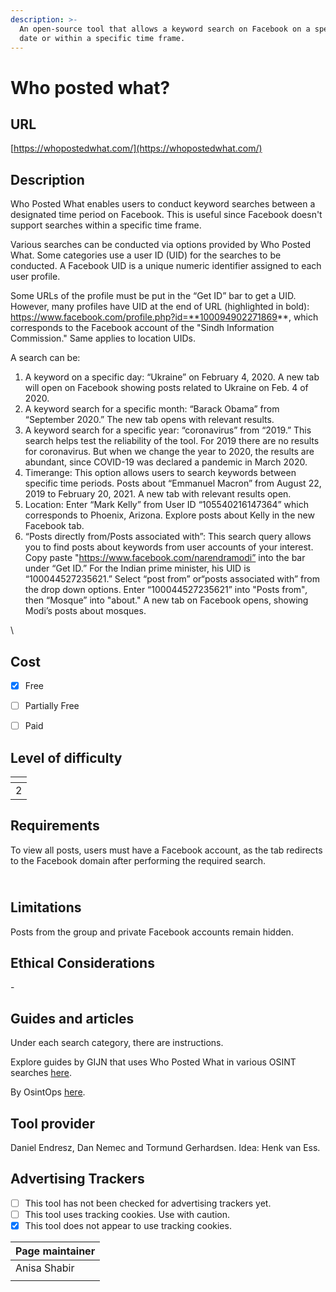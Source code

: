 ```yaml
---
description: >-
  An open-source tool that allows a keyword search on Facebook on a specific
  date or within a specific time frame.
---
```


# Who posted what?

## URL

[https://whopostedwhat.com/](https://whopostedwhat.com/)

## Description

Who Posted What enables users to conduct keyword searches between a designated time period on Facebook. This is useful since Facebook doesn't support searches within a specific time frame.

Various searches can be conducted via options provided by Who Posted What. Some categories use a user ID (UID) for the searches to be conducted. A Facebook UID is a unique numeric identifier assigned to each user profile.

Some URLs of the profile must be put in the “Get ID” bar to get a UID. However, many profiles have UID at the end of URL (highlighted in bold): https://www.facebook.com/profile.php?id=**100094902271869**, which corresponds to the Facebook account of the "Sindh Information Commission." Same applies to location UIDs.

A search can be:

1. A keyword on a specific day: “Ukraine” on February 4, 2020. A new tab will open on Facebook showing posts related to Ukraine on Feb. 4 of 2020.
2. A keyword search for a specific month: “Barack Obama” from “September 2020.” The new tab opens with relevant results.
3. A keyword search for a specific year: “coronavirus” from “2019.” This search helps test the reliability of the tool. For 2019 there are no results for coronavirus. But when we change the year to 2020, the results are abundant, since COVID-19 was declared a pandemic in March 2020.
4. Timerange: This option allows users to search keywords between specific time periods. Posts about “Emmanuel Macron” from August 22, 2019 to February 20, 2021. A new tab with relevant results open.
5. Location: Enter “Mark Kelly” from User ID “105540216147364” which corresponds to Phoenix, Arizona. Explore posts about Kelly in the new Facebook tab.
6. “Posts directly from/Posts associated with”: This search query allows you to find posts about keywords from user accounts of your interest. Copy paste "https://www.facebook.com/narendramodi” into the bar under “Get ID.” For the Indian prime minister, his UID is “100044527235621.” Select “post from” or“posts associated with” from the drop down options. Enter “100044527235621” into "Posts from"_,_ then “Mosque” into "about." A new tab on Facebook opens, showing Modi’s posts about mosques.

\


## Cost

* [x] Free
* [ ] Partially Free
* [ ] Paid



## Level of difficulty

<table><thead><tr><th data-type="rating" data-max="5"></th></tr></thead><tbody><tr><td>2</td></tr></tbody></table>

## Requirements

To view all posts, users must have a Facebook account, as the tab redirects to the Facebook domain after performing the required search.

\
Limitations
-----------

Posts from the group and private Facebook accounts remain hidden.

## Ethical Considerations

\-

## Guides and articles

Under each search category, there are instructions.

Explore guides by GIJN that uses Who Posted What in various OSINT searches [here](https://gijn.org/tag/who-posted-what/).

By OsintOps [here](https://osintops.com/flash-who-posted-what-2/).

## Tool provider

Daniel Endresz, Dan Nemec and Tormund Gerhardsen. Idea: Henk van Ess.

## Advertising Trackers

* [ ] This tool has not been checked for advertising trackers yet.
* [ ] This tool uses tracking cookies. Use with caution.
* [x] This tool does not appear to use tracking cookies.

| Page maintainer |
| --------------- |
| Anisa Shabir    |
|                 |
